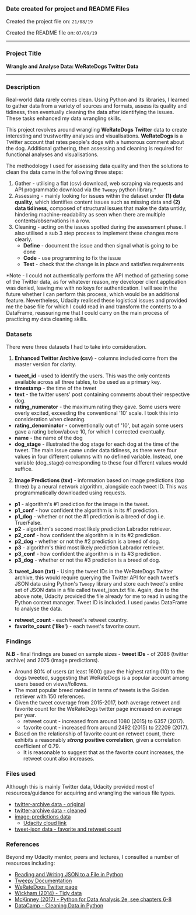 ### Date created for project and README Files

Created the project file on: `21/08/19`

Created the README file on: `07/09/19`

***
### Project Title

**Wrangle and Analyse Data: WeRateDogs Twitter Data**
***
### Description

Real-world data rarely comes clean. Using Python and its libraries, I learned to gather data from a variety of sources and formats, assess its quality and tidiness, then eventually cleaning the data after identifying the issues. These tasks enhanced my data wrangling skills.

This project revolves around wrangling **WeRateDogs Twitter** data to create interesting and trustworthy analyses and visualisations. **WeRateDogs** is a Twitter account that rates people's dogs with a humorous comment about the dog. Additional gathering, then assessing and cleaning is required for functional analyses and visualisations.

The methodology I used for assessing data quality and then the solutions to clean the data came in the following three steps:
1. Gather - utilising a flat (csv) download, web scraping via requests and API programmatic download via the `Tweepy` python library.*
2. Assessing - mainly looking for issues within the dataset under **(1) data quality**, which identifies content issues such as missing data and **(2) data tidiness**, composed of structural issues that make the data untidy, hindering machine-readability as seen when there are multiple contents/observations in a row.
3. Cleaning - acting on the issues spotted during the assessment phase. I also utilised a sub 3 step process to implement these changes more clearly.
    - **Define** - document the issue and then signal what is going to be done
    - **Code** - use programming to fix the issue
    - **Test** - check that the change is in place and satisfies requirements

*Note - I could not authentically perform the API method of gathering some of the Twitter data, as for whatever reason, my developer client application was denied, leaving me with no keys for authentication. I will see in the future whether I can perform this process, which would be an additional feature. Nevertheless, Udacity realised these logistical issues and provided me the base file for which I could read in and transform the contents to a DataFrame, reassuring me that I could carry on the main process of practicing my data cleaning skills.

### Datasets
There were three datasets I had to take into consideration.

1. **Enhanced Twitter Archive (csv)** - columns included come from the master version for clarity.

* __tweet_id__ - used to identify the users. This was the only contents available across all three tables, to be used as a primary key.
* __timestamp__ - the time of the tweet
* __text__ - the twitter users' post containing comments about their respective dog.
* __rating_numerator__ - the maximum rating they gave. Some users were overly excited, exceeding the conventional '10' scale. I took this into consideration when cleaning.
* __rating_denominator__ - conventionally out of '10', but again some users gave a rating below/above 10, for which I corrected eventually.
* __name__ - the name of the dog
* __dog_stage__ - illustrated the dog stage for each dog at the time of the tweet. The main issue came under data tidiness, as there were four values in four different columns with no defined variable. Instead, one variable (dog_stage) corresponding to these four different values would suffice.

2. **Image Predictions (tsv)** - information based on image predictions (top three) by a neural network algorithm, alongside each tweet ID. This was programmatically downloaded using requests.

* __p1__ - algorithm's #1 prediction for the image in the tweet.
* __p1_conf__ - how confident the algorithm is in its #1 prediction.
* __p1_dog__ - whether or not the #1 prediction is a breed of dog i.e. True/False.
* __p2__ - algorithm's second most likely prediction Labrador retriever.
* __p2_conf__ - how confident the algorithm is in its #2 prediction.
* __p2_dog__ - whether or not the #2 prediction is a breed of dog.
* __p3__ - algorithm's third most likely prediction Labrador retriever.
* __p3_conf__ - how confident the algorithm is in its #3 prediction.
* __p3_dog__ - whether or not the #3 prediction is a breed of dog.

3. **tweet_Json (txt)** - Using the tweet IDs in the WeRateDogs Twitter archive, this would require querying the Twitter API for each tweet's JSON data using Python's `Tweepy` library and store each tweet's entire set of JSON data in a file called tweet_json.txt file. Again, due to the above note, Udacity provided the file already for me to read in using the Python context manager. Tweet ID is included. I used `pandas` DataFrame to analyse the data.

* __retweet_count__ - each tweet's retweet country.
* __favorite_count ('like')__ - each tweet's favorite count.

### Findings

**N.B** - final findings are based on sample sizes - **tweet IDs** - of 2086 (twitter archive) and 2075 (image predictions).

- Around 80% of users (at least 1600) gave the highest rating (10) to the dogs tweeted, suggesting that WeRateDogs is a popular account among users based on views/follows.
- The most popular breed ranked in terms of tweets is the Golden retriever with 150 references.
- Given the tweet coverage from 2015-2017, both average retweet and favorite count for the WeRateDogs twitter page increased on average per year.
    - retweet count - increased from around 1080 (2015) to 6357 (2017).
    - favorite count - increased from around 2492 (2015) to 22209 (2017).
- Based on the relationship of favorite count on retweet count, there exhibits a reasonably ***strong*** **positive correlation**, given a correlation coefficient of 0.79.
    - It is reasonable to suggest that as the favorite count increases, the retweet count also increases.

### Files used

Although this is mainly Twitter data, Udacity provided most of resources/guidance for acquiring and wrangling the various file types.
* [twitter-archive data - original](<https://drive.google.com/open?id=1fgmaLdYH_h4O2lgNhjfs0N8lPn_LOBM_hVrWeE2WwXc>)
* [twitter-archive data - cleaned](<https://drive.google.com/open?id=1gqubT4uVYcxV8dOS1LiSprEFwxD_on4UyXWuf7VtOkA>)
* [image-predictions data](<https://drive.google.com/open?id=1yXNL8glNqEgyxYEfxrXTURXadE_jA6UL>)
    * [Udacity cloud link](<https://d17h27t6h515a5.cloudfront.net/topher/2017/August/599fd2ad_image-predictions/image-predictions.tsv>)
* [tweet-json data - favorite and retweet count](<https://drive.google.com/open?id=1jlxi7QZcBILFy73163RvAEG3iwUM_pwx>)

### References

Beyond my Udacity mentor, peers and lectures, I consulted a number of resources including:

* [Reading and Writing JSON to a File in Python](<https://stackabuse.com/reading-and-writing-json-to-a-file-in-python/>)
* [Tweepy Documentation](<https://buildmedia.readthedocs.org/media/pdf/tweepy/latest/tweepy.pdf>)
* [WeRateDogs Twitter page](<https://twitter.com/dog_rates?ref_src=twsrc%5Egoogle%7Ctwcamp%5Eserp%7Ctwgr%5Eauthor>)
* [Wickham (2014) - Tidy data](https://cran.r-project.org/web/packages/tidyr/vignettes/tidy-data.html)
* [McKinney (2017) - Python for Data Analysis 2e, see chapters 6-8](https://wesmckinney.com/pages/book.html)
* [DataCamp - Cleaning Data in Python](<https://www.datacamp.com/courses/cleaning-data-in-python>)
